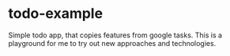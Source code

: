 # todo-example

Simple todo app, that copies features from google tasks. This is a playground for me to try out new approaches and technologies.
